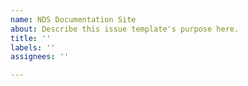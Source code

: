 ```yaml
---
name: NDS Documentation Site
about: Describe this issue template's purpose here.
title: ''
labels: ''
assignees: ''

---
```



